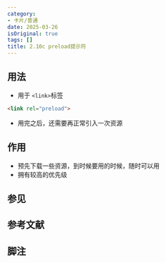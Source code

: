 ```yaml
---
category:
- 卡片/普通
date: 2025-03-26
isOriginal: true
tags: []
title: 2.10c preload提示符
---
```

## 用法
- 用于 `<link>`标签
```html
<link rel="preload">
```
- 用完之后，还需要再正常引入一次资源
## 作用
- 预先下载一些资源，到时候要用的时候，随时可以用
- 拥有较高的优先级

## 参见
## 参考文献
## 脚注

